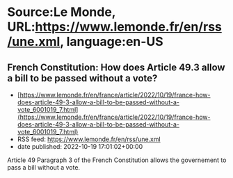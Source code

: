 # Source:Le Monde, URL:https://www.lemonde.fr/en/rss/une.xml, language:en-US

## French Constitution: How does Article 49.3 allow a bill to be passed without a vote?
 - [https://www.lemonde.fr/en/france/article/2022/10/19/france-how-does-article-49-3-allow-a-bill-to-be-passed-without-a-vote_6001019_7.html](https://www.lemonde.fr/en/france/article/2022/10/19/france-how-does-article-49-3-allow-a-bill-to-be-passed-without-a-vote_6001019_7.html)
 - RSS feed: https://www.lemonde.fr/en/rss/une.xml
 - date published: 2022-10-19 17:01:02+00:00

Article 49 Paragraph 3 of the French Constitution allows the governement to pass a bill without a vote.

